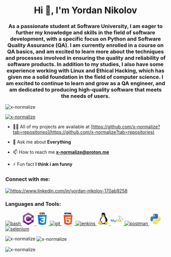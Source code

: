 <h1 align="center">Hi 👋, I'm Yordan Nikolov</h1>
<h3 align="center">As a passionate student at Software University, I am eager to further my knowledge and skills in the field of software development, with a specific focus on Python and Software Quality Assurance (QA). I am currently enrolled in a course on QA basics, and am excited to learn more about the techniques and processes involved in ensuring the quality and reliability of software products. In addition to my studies, I also have some experience working with Linux and Ethical Hacking, which has given me a solid foundation in the field of computer science. I am excited to continue to learn and grow as a QA engineer, and am dedicated to producing high-quality software that meets the needs of users.</h3>

<p align="left"> <img src="https://komarev.com/ghpvc/?username=x-normalize&label=Profile%20views&color=0e75b6&style=flat" alt="x-normalize" /> </p>

<p align="left"> <a href="https://github.com/ryo-ma/github-profile-trophy"><img src="https://github-profile-trophy.vercel.app/?username=x-normalize" alt="x-normalize" /></a> </p>

- 👨‍💻 All of my projects are available at [https://github.com/x-normalize?tab=repositories](https://github.com/x-normalize?tab=repositories)

- 💬 Ask me about **Everything**

- 📫 How to reach me **x-normalize@proton.me**

- ⚡ Fun fact **I think i am funny**

<h3 align="left">Connect with me:</h3>
<p align="left">
<a href="https://linkedin.com/in/yordan-nikolov-170ab9258" target="blank"><img align="center" src="https://raw.githubusercontent.com/rahuldkjain/github-profile-readme-generator/master/src/images/icons/Social/linked-in-alt.svg" alt="https://www.linkedin.com/in/yordan-nikolov-170ab9258" height="30" width="40" /></a>
</p>

<h3 align="left">Languages and Tools:</h3>
<p align="left"> <a href="https://www.gnu.org/software/bash/" target="_blank" rel="noreferrer"> <img src="https://www.vectorlogo.zone/logos/gnu_bash/gnu_bash-icon.svg" alt="bash" width="40" height="40"/> </a> <a href="https://www.w3schools.com/cs/" target="_blank" rel="noreferrer"> <img src="https://raw.githubusercontent.com/devicons/devicon/master/icons/csharp/csharp-original.svg" alt="csharp" width="40" height="40"/> </a> <a href="https://www.w3schools.com/css/" target="_blank" rel="noreferrer"> <img src="https://raw.githubusercontent.com/devicons/devicon/master/icons/css3/css3-original-wordmark.svg" alt="css3" width="40" height="40"/> </a> <a href="https://git-scm.com/" target="_blank" rel="noreferrer"> <img src="https://www.vectorlogo.zone/logos/git-scm/git-scm-icon.svg" alt="git" width="40" height="40"/> </a> <a href="https://www.w3.org/html/" target="_blank" rel="noreferrer"> <img src="https://raw.githubusercontent.com/devicons/devicon/master/icons/html5/html5-original-wordmark.svg" alt="html5" width="40" height="40"/> </a> <a href="https://www.jenkins.io" target="_blank" rel="noreferrer"> <img src="https://www.vectorlogo.zone/logos/jenkins/jenkins-icon.svg" alt="jenkins" width="40" height="40"/> </a> <a href="https://www.linux.org/" target="_blank" rel="noreferrer"> <img src="https://raw.githubusercontent.com/devicons/devicon/master/icons/linux/linux-original.svg" alt="linux" width="40" height="40"/> </a> <a href="https://www.mysql.com/" target="_blank" rel="noreferrer"> <img src="https://raw.githubusercontent.com/devicons/devicon/master/icons/mysql/mysql-original-wordmark.svg" alt="mysql" width="40" height="40"/> </a> <a href="https://postman.com" target="_blank" rel="noreferrer"> <img src="https://www.vectorlogo.zone/logos/getpostman/getpostman-icon.svg" alt="postman" width="40" height="40"/> </a> <a href="https://www.python.org" target="_blank" rel="noreferrer"> <img src="https://raw.githubusercontent.com/devicons/devicon/master/icons/python/python-original.svg" alt="python" width="40" height="40"/> </a> <a href="https://www.selenium.dev" target="_blank" rel="noreferrer"> <img src="https://raw.githubusercontent.com/detain/svg-logos/780f25886640cef088af994181646db2f6b1a3f8/svg/selenium-logo.svg" alt="selenium" width="40" height="40"/> </a> </p>

<p><img align="left" src="https://github-readme-stats.vercel.app/api/top-langs?username=x-normalize&show_icons=true&locale=en&layout=compact" alt="x-normalize" /></p>

<p>&nbsp;<img align="center" src="https://github-readme-stats.vercel.app/api?username=x-normalize&show_icons=true&locale=en" alt="x-normalize" /></p>

<p><img align="center" src="https://github-readme-streak-stats.herokuapp.com/?user=x-normalize&" alt="x-normalize" /></p>
